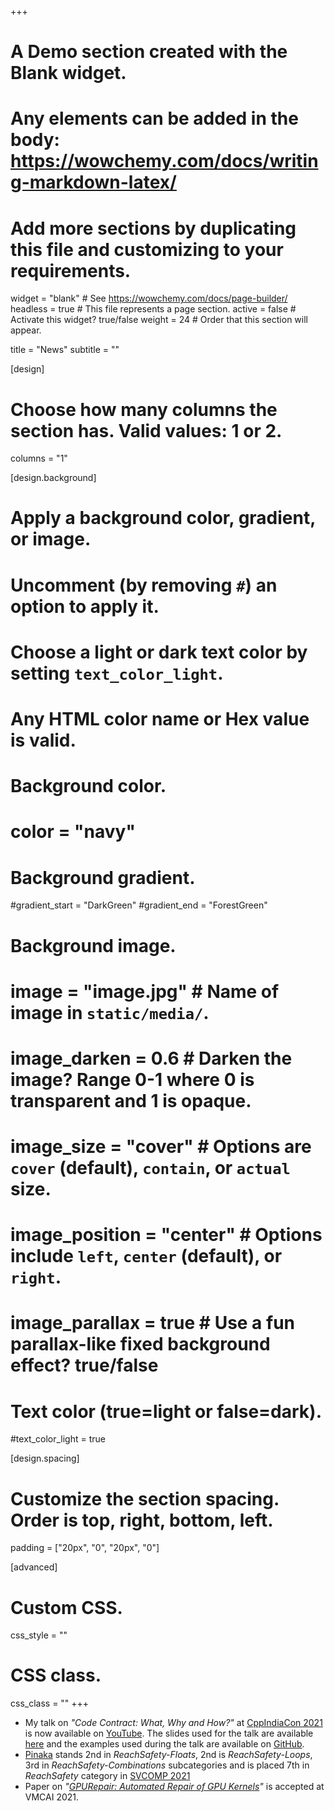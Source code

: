 +++
# A Demo section created with the Blank widget.
# Any elements can be added in the body: https://wowchemy.com/docs/writing-markdown-latex/
# Add more sections by duplicating this file and customizing to your requirements.

widget = "blank"  # See https://wowchemy.com/docs/page-builder/
headless = true  # This file represents a page section.
active = false  # Activate this widget? true/false
weight = 24  # Order that this section will appear.

title = "News"
subtitle = ""

[design]
  # Choose how many columns the section has. Valid values: 1 or 2.
  columns = "1"

[design.background]
  # Apply a background color, gradient, or image.
  #   Uncomment (by removing `#`) an option to apply it.
  #   Choose a light or dark text color by setting `text_color_light`.
  #   Any HTML color name or Hex value is valid.

  # Background color.
  # color = "navy"
  
  # Background gradient.
  #gradient_start = "DarkGreen"
  #gradient_end = "ForestGreen"
  
  # Background image.
  # image = "image.jpg"  # Name of image in `static/media/`.
  # image_darken = 0.6  # Darken the image? Range 0-1 where 0 is transparent and 1 is opaque.
  # image_size = "cover"  #  Options are `cover` (default), `contain`, or `actual` size.
  # image_position = "center"  # Options include `left`, `center` (default), or `right`.
  # image_parallax = true  # Use a fun parallax-like fixed background effect? true/false
  
  # Text color (true=light or false=dark).
  #text_color_light = true

[design.spacing]
  # Customize the section spacing. Order is top, right, bottom, left.
  padding = ["20px", "0", "20px", "0"]

[advanced]
 # Custom CSS. 
 css_style = ""
 
 # CSS class.
 css_class = ""
+++


- My talk on _"Code Contract: What, Why and How?"_ at [CppIndiaCon 2021](https://www.cppindia.co.in/conference/2021/conference_home/) is now available on [YouTube](https://www.youtube.com/watch?v=_eoZ4OfHypU&t=1s). The slides used for the talk are available [here](https://slides.com/saurabhjoshi-1/deck/fullscreen) and the examples used during the talk are available on [GitHub](https://github.com/sbjoshi/CppIndiaCon-Examples).
- [Pinaka](https://github.com/sbjoshi/Pinaka) stands 2nd in _ReachSafety-Floats_, 2nd is _ReachSafety-Loops_, 3rd in _ReachSafety-Combinations_ subcategories and is placed 7th in _ReachSafety_ category in [SVCOMP 2021](https://sv-comp.sosy-lab.org/2021/)
- Paper on _"[GPURepair: Automated Repair of GPU Kernels](/publication/gpurepair-vmcai21/)"_ is accepted at VMCAI 2021.

